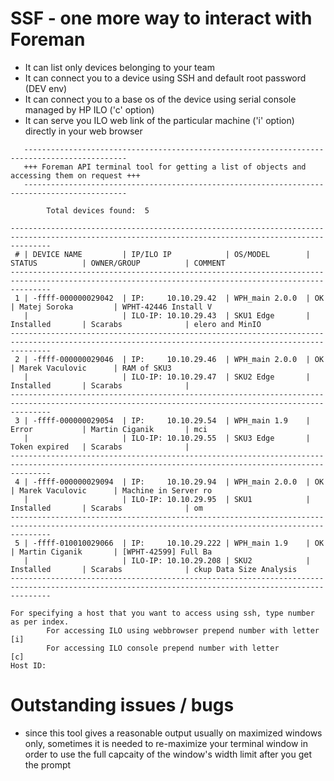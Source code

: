 # SSF - one more way to interact with Foreman

* It can list only devices belonging to your team
* It can connect you to a device using SSH and default root password (DEV env)
* It can connect you to a base os of the device using serial console managed by
  HP ILO ('c' option)
* It can serve you ILO web link of the particular machine ('i' option) directly
  in your web browser


```
   ---------------------------------------------------------------------------------------------
   +++ Foreman API terminal tool for getting a list of objects and accessing them on request +++
   ---------------------------------------------------------------------------------------------
    
        Total devices found:  5 

-----------------------------------------------------------------------------------------------------------------------------------------------------
 # | DEVICE NAME         | IP/ILO IP            | OS/MODEL        | STATUS          | OWNER/GROUP          | COMMENT                                 
-----------------------------------------------------------------------------------------------------------------------------------------------------
 1 | -ffff-000000029042  | IP:     10.10.29.42  | WPH_main 2.0.0  | OK              | Matej Soroka         | WPHT-42446 Install V                    
   |                     | ILO-IP: 10.10.29.43  | SKU1 Edge       | Installed       | Scarabs              | elero and MinIO                         
-----------------------------------------------------------------------------------------------------------------------------------------------------
 2 | -ffff-000000029046  | IP:     10.10.29.46  | WPH_main 2.0.0  | OK              | Marek Vaculovic      | RAM of SKU3                             
   |                     | ILO-IP: 10.10.29.47  | SKU2 Edge       | Installed       | Scarabs              |                                         
-----------------------------------------------------------------------------------------------------------------------------------------------------
 3 | -ffff-000000029054  | IP:     10.10.29.54  | WPH_main 1.9    | Error           | Martin Ciganik       | mci                                     
   |                     | ILO-IP: 10.10.29.55  | SKU3 Edge       | Token expired   | Scarabs              |                                         
-----------------------------------------------------------------------------------------------------------------------------------------------------
 4 | -ffff-000000029094  | IP:     10.10.29.94  | WPH_main 2.0.0  | OK              | Marek Vaculovic      | Machine in Server ro                    
   |                     | ILO-IP: 10.10.29.95  | SKU1            | Installed       | Scarabs              | om                                      
-----------------------------------------------------------------------------------------------------------------------------------------------------
 5 | -ffff-010010029066  | IP:     10.10.29.222 | WPH_main 1.9    | OK              | Martin Ciganik       | [WPHT-42599] Full Ba                    
   |                     | ILO-IP: 10.10.29.208 | SKU2            | Installed       | Scarabs              | ckup Data Size Analysis                 
-----------------------------------------------------------------------------------------------------------------------------------------------------

For specifying a host that you want to access using ssh, type number as per index.
        For accessing ILO using webbrowser prepend number with letter [i]
        For accessing ILO console prepend number with letter          [c]
Host ID: 

```

# Outstanding issues / bugs

* since this tool gives a reasonable output usually on maximized windows only, sometimes it is needed to re-maximize your terminal window in order to use the
  full capcaity of the window's width limit after you get the prompt


